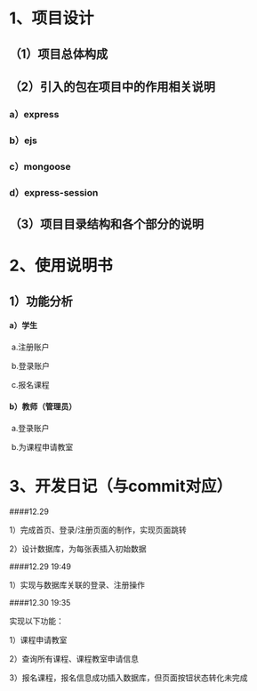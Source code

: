 # 1、项目设计

## （1）项目总体构成

## （2）引入的包在项目中的作用相关说明

### a）express

### b）ejs

### c）mongoose

### d）express-session

## （3）项目目录结构和各个部分的说明

# 2、使用说明书

## 1）功能分析

####  	a）学生

​	a.注册账户

​	b.登录账户

​	c.报名课程

#### 	b）教师（管理员）

​	a.登录账户

​	b.为课程申请教室

# 3、开发日记（与commit对应）

####12.29

1）完成首页、登录/注册页面的制作，实现页面跳转 

2）设计数据库，为每张表插入初始数据

####12.29 19:49

1）实现与数据库关联的登录、注册操作

####12.30 19:35

实现以下功能：

1）课程申请教室

2）查询所有课程、课程教室申请信息

3）报名课程，报名信息成功插入数据库，但页面按钮状态转化未完成

